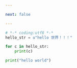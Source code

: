 ```yaml
---

next: false

---
```




<BlogInfo id="731"/>

```python
# *-* coding:utf8 *-*
hello_str = u"hello 世界！！！"

for c in hello_str:
    print(c)

print("hello world")
```



<ActionBox />
